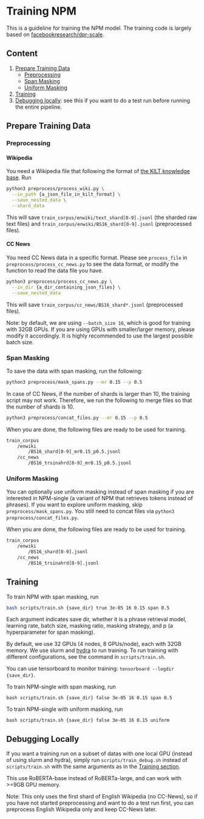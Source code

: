 # Training NPM

This is a guideline for training the NPM model. The training code is largely based on [facebookresearch/dpr-scale](https://github.com/facebookresearch/dpr-scale).

## Content

1. [Prepare Training Data](#prepare-training-data)
    * [Preprocessing](#preprocessing)
    * [Span Masking](#span-masking)
    * [Uniform Masking](#uniform-masking)
2. [Training](#training)
3. [Debugging locally](#debugging-locally): see this if you want to do a test run before running the entire pipeline.


## Prepare Training Data

### Preprocessing

#### Wikipedia
You need a Wikipedia file that following the format of [the KILT knowledge base](https://github.com/facebookresearch/KILT). Run
```bash
python3 preprocess/process_wiki.py \
  --in_path {a_json_file_in_kilt_format} \
  --save_nested_data \
  --shard_data
```
This will save `train_corpus/enwiki/text_shard[0-9].jsonl` (the sharded raw text files) and `train_corpus/enwiki/BS16_shard[0-9].jsonl` (preprocessed files).

#### CC News
You need CC News data in a specific format. Please see `process_file` in `preprocess/process_cc_news.py` to see the data format, or modify the function to read the data file you have.
```bash
python3 preprocess/process_cc_news.py \
  --in_dir {a_dir_containing_json_files} \
  --save_nested_data
```
This will save `train_corpus/cc_news/BS16_shard*.jsonl` (preprocessed files).

Note: by default, we are using `--batch_size 16`, which is good for training with 32GB GPUs. If you are using GPUs with smaller/larger memory, please modify it accordingly. It is highly recommended to use the largest possible batch size.

### Span Masking

To save the data with span masking, run the following:
```bash
python3 preprocess/mask_spans.py --mr 0.15 --p 0.5
```

In case of CC News, if the number of shards is larger than 10, the training script may not work. Therefore, we run the following to merge files so that the number of shards is 10.
```bash
python3 preprocess/concat_files.py --mr 0.15 --p 0.5
```

When you are done, the following files are ready to be used for training.
```bash
train_corpus
    /enwiki
        /BS16_shard[0-9]_mr0.15_p0.5.jsonl
    /cc_news
        /BS16_trsinahrd[0-9]_mr0.15_p0.5.jsonl
```


### Uniform Masking

You can optionally use uniform masking instead of span masking if you are interested in NPM-single (a variant of NPM that retrieves tokens instead of phrases). If you want to explore uniform masking, skip `preprocess/mask_spans.py`. You still need to concat files via `python3 preprocess/concat_files.py`.

When you are done, the following files are ready to be used for training.
```bash
train_corpus
    /enwiki
        /BS16_shard[0-9].jsonl
    /cc_news
        /BS16_trsinahrd[0-9].jsonl
```

## Training

To train NPM with span masking, run
```bash
bash scripts/train.sh {save_dir} true 3e-05 16 0.15 span 0.5
```
Each argument indicates save dir, whether it is a phrase retrieval model, learning rate, batch size, masking ratio, masking strategy, and p (a hyperparameter for span masking).

By default, we use 32 GPUs (4 nodes, 8 GPUs/node), each with 32GB memory. We use slurm and [hydra](https://github.com/facebookresearch/hydra) to run training. To run training with different configurations, see the command in `scripts/train.sh`.

You can use tensorboard to monitor training: `tensorboard --logdir {save_dir}`.

To train NPM-single with span masking, run
```
bash scripts/train.sh {save_dir} false 3e-05 16 0.15 span 0.5
```

To train NPM-single with uniform masking, run
```
bash scripts/train.sh {save_dir} false 3e-05 16 0.15 uniform
```

## Debugging Locally
If you want a training run on a subset of datas with one local GPU (instead of using slurm and hydra), simply run `scripts/train_debug.sh` instead of `scripts/train.sh` with the same arguments as in the [Training section](#training).

This use RoBERTA-base instead of RoBERTa-large, and can work with >=9GB GPU memory.

Note: This only uses the first shard of English Wikipedia (no CC-News), so if you have not started preprocessing and want to do a test run first, you can preprocess English Wikipedia only and keep CC-News later.


